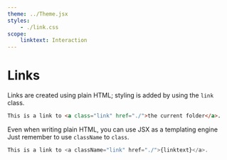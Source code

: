 ```yaml
---
theme: ../Theme.jsx
styles:
    - ./link.css
scope:
    linktext: Interaction
---
```


# Links

Links are created using plain HTML; styling is added by using
the `link` class.

```html demo aside
This is a link to <a class="link" href="./">the current folder</a>.
```

Even when writing plain HTML, you can use JSX as a templating engine
Just remember to use `className` to `class`.

```jsx demo aside
This is a link to <a className="link" href="./">{linktext}</a>.
```
